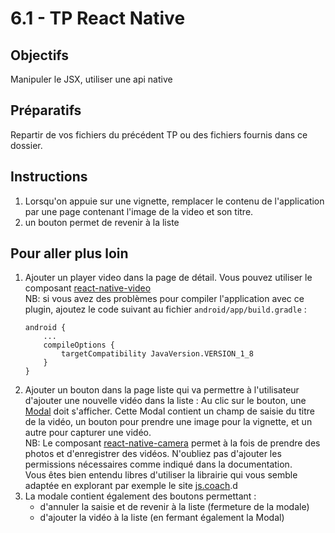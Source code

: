 # 6.1 - TP React Native

## Objectifs
Manipuler le JSX, utiliser une api native

## Préparatifs
Repartir de vos fichiers du précédent TP ou des fichiers fournis dans ce dossier.

## Instructions
1. Lorsqu'on appuie sur une vignette, remplacer le contenu de l'application par une page contenant l'image de la video et son titre.
1. un bouton permet de revenir à la liste

## Pour aller plus loin
1. Ajouter un player video dans la page de détail. Vous pouvez utiliser le composant [react-native-video](https://github.com/react-native-community/react-native-video)<br>
	NB: si vous avez des problèmes pour compiler l'application avec ce plugin, ajoutez le code suivant au fichier `android/app/build.gradle` :
	```
	android {
		...
		compileOptions {
			targetCompatibility JavaVersion.VERSION_1_8
		}
	}
	```
2. Ajouter un bouton dans la page liste qui va permettre à l'utilisateur d'ajouter une nouvelle vidéo dans la liste : Au clic sur le bouton, une [Modal](https://facebook.github.io/react-native/docs/modal.html) doit s'afficher. Cette Modal contient un champ de saisie du titre de la vidéo, un bouton pour prendre une image pour la vignette, et un autre pour capturer une vidéo.<br>
	NB: Le composant [react-native-camera](https://github.com/react-native-community/react-native-camera) permet à la fois de prendre des photos et d'enregistrer des vidéos. N'oubliez pas d'ajouter les permissions nécessaires comme indiqué dans la documentation.<br>
	Vous êtes bien entendu libres d'utiliser la librairie qui vous semble adaptée en explorant par exemple le site [js.coach](https://js.coach/?collection=React+Native).d
3. La modale contient également des boutons permettant :
	- d'annuler la saisie et de revenir à la liste (fermeture de la modale)
	- d'ajouter la vidéo à la liste (en fermant également la Modal)
